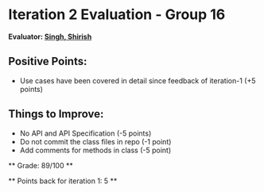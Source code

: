# Iteration 2 Evaluation - Group 16

**Evaluator: [Singh, Shirish](mailto:shirish@jhu.edu)**


## Positive Points:

* Use cases have been covered in detail since feedback of iteration-1 (+5 points)

## Things to Improve:

* No API and API Specification (-5 points)
* Do not commit the class files in repo (-1 point)
* Add comments for methods in class (-5 point)

** Grade: 89/100 **

** Points back for iteration 1: 5 **
